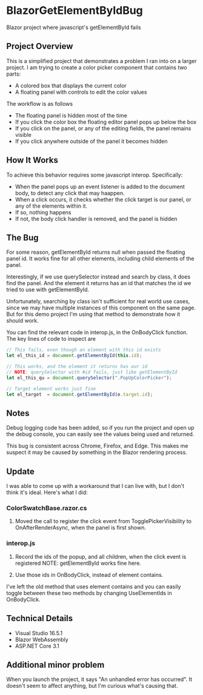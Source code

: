 # BlazorGetElementByIdBug
 Blazor project where javascript's getElementById fails

## Project Overview

This is a simplified project that demonstrates a problem I ran into on a larger project. I am trying to create a color picker component that contains two parts:

* A colored box that displays the current color
* A floating panel with controls to edit the color values

The workflow is as follows

* The floating panel is hidden most of the time
* If you click the color box the floating editor panel pops up below the box
* If you click on the panel, or any of the editing fields, the panel remains visible
* If you click anywhere outside of the panel it becomes hidden

## How It Works

To achieve this behavior requires some javascript interop. Specifically:

* When the panel pops up an event listener is added to the document body, to detect any click that may haappen.
* When a click occurs, it checks whether the click target is our panel, or any of the elements within it.
* If so, nothing happens
* If not, the body click handler is removed, and the panel is hidden

## The Bug

For some reason, getElementById returns null when passed the floating panel id. It works fine for all other elements, including child elements of the panel.

Interestingly, if we use querySelector instead and search by class, it does find the panel. And the element it returns has an id that matches the id we tried to use with getElementById.

Unfortunately, searching by class isn't sufficient for real world use cases, since we may have multiple instances of this component on the same page. But for this demo project I'm using that method to demonstrate how it should work.

You can find the relevant code in interop.js, in the OnBodyClick function. The key lines of code to inspect are

```javascript
// This fails, even though an element with this id exists
let el_this_id = document.getElementById(this.id);

// This works, and the element it returns has our id
// NOTE: querySelector with #id fails, just like getElementById
let el_this_qu = document.querySelector(".PopUpColorPicker");

// Target element works just fine
let el_target  = document.getElementById(e.target.id);
```

## Notes

Debug logging code has been added, so if you run the project and open up the debug console, you can easily see the values being used and returned.

This bug is consistent across Chrome, Firefox, and Edge. This makes me suspect it may be caused by something in the Blazor rendering process.

## Update

I was able to come up with a workaround that I can live with, but I don't think it's ideal. Here's what I did:

### ColorSwatchBase.razor.cs

1. Moved the call to register the click event from TogglePickerVisibility to OnAfterRenderAsync, when the panel is first shown.

### interop.js

1. Record the ids of the popup, and all children, when the click event is registered
NOTE: getElementById works fine here.

2. Use those ids in OnBodyClick, instead of element contains.

I've left the old method that uses element contains and you can easily toggle between these two methods by changing UseElementIds in OnBodyClick.

## Technical Details

* Visual Studio 16.5.1
* Blazor WebAssembly
* ASP.NET Core 3.1

## Additional minor problem

When you launch the project, it says "An unhandled error has occurred". It doesn't seem to affect anything, but I'm curious what's causing that.

